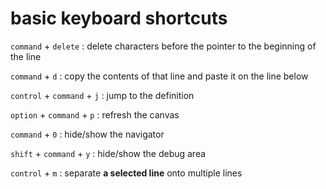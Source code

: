 # basic keyboard shortcuts

`command` + `delete` : delete characters before the pointer to the beginning of the line

`command` + `d` : copy the contents of that line and paste it on the line below

`control` + `command` + `j` : jump to the definition

`option` + `command` + `p` : refresh the canvas

`command` + `0` : hide/show the navigator

`shift` + `command` + `y` : hide/show the debug area

`control` + `m` : separate **a selected line** onto multiple lines
